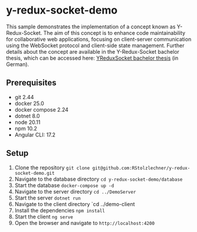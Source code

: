 # y-redux-socket-demo
This sample demonstrates the implementation of a concept known as Y-Redux-Socket. The aim of this concept is to enhance code maintainability for collaborative web applications, focusing on client-server communication using the WebSocket protocol and client-side state management. Further details about the concept are available in the Y-Redux-Socket bachelor thesis, which can be accessed here:  [YReduxSocket bachelor thesis](./YReduxSocket-bachelor-thesis.pdf) (in German).

## Prerequisites
- git 2.44
- docker 25.0
- docker compose 2.24
- dotnet 8.0
- node 20.11
- npm 10.2
- Angular CLI: 17.2

## Setup
1. Clone the repository `git clone git@github.com:RStolzlechner/y-redux-socket-demo.git`
2. Navigate to the database directory `cd y-redux-socket-demo/database`
3. Start the database `docker-compose up -d`
4. Navigate to the server directory `cd ../DemoServer`
5. Start the server `dotnet run`
6. Navigate to the client directory `cd ../demo-client
7. Install the dependencies `npm install`
8. Start the client `ng serve`
9. Open the browser and navigate to `http://localhost:4200`
